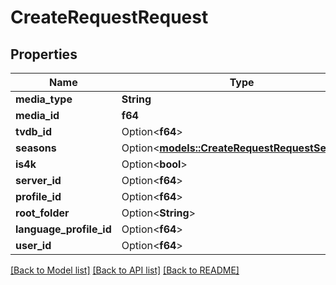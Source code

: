 # CreateRequestRequest

## Properties

Name | Type | Description | Notes
------------ | ------------- | ------------- | -------------
**media_type** | **String** |  | 
**media_id** | **f64** |  | 
**tvdb_id** | Option<**f64**> |  | [optional]
**seasons** | Option<[**models::CreateRequestRequestSeasons**](CreateRequest_request_seasons.md)> |  | [optional]
**is4k** | Option<**bool**> |  | [optional]
**server_id** | Option<**f64**> |  | [optional]
**profile_id** | Option<**f64**> |  | [optional]
**root_folder** | Option<**String**> |  | [optional]
**language_profile_id** | Option<**f64**> |  | [optional]
**user_id** | Option<**f64**> |  | [optional]

[[Back to Model list]](../README.md#documentation-for-models) [[Back to API list]](../README.md#documentation-for-api-endpoints) [[Back to README]](../README.md)


